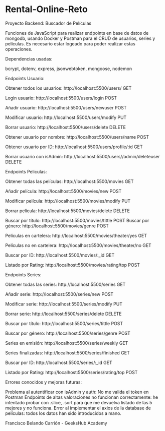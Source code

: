 # Rental-Online-Reto
Proyecto Backend: Buscador de Películas

Funciones de JavaScript para realizar endpoints en base de datos de mongodb, usando Docker y Postman para el CRUD de usuarios, series y películas. Es necesario estar logeado para poder realizar estas operaciones. 


Dependencias usadas: 

bcrypt, dotenv, express, jsonwebtoken, mongoose, nodemon


Endpoints Usuario:

Obtener todos los usuarios: http://localhost:5500/users/ GET

Login usuario: http://localhost:5500/users/login POST

Añadir usuario: http://localhost:5500/users/newuser POST

Modificar usuario: http://localhost:5500/users/modify PUT

Borrar usuario: http://localhost:5500/users/delete DELETE

Obtener usuario por nombre: http://localhost:5500/users/name POST

Obtener usuario por ID: http://localhost:5500/users/profile/:id GET

Borrar usuario con isAdmin: http://localhost:5500/users//admin/deleteuser DELETE


Endpoints Peliculas:

Obtener todas las películas: http://localhost:5500/movies GET

Añadir película: http://localhost:5500/movies/new POST

Modificar película: http://localhost:5500/movies/modify PUT

Borrar película: http://localhost:5500/movies/delete DELETE

Buscar por título: http://localhost:5500/movies/tittle POST
Buscar por género: http://localhost:5500/movies/genre POST

Películas en cartelera: http://localhost:5500/movies/theater/yes GET

Películas no en cartelera: http://localhost:5500/movies/theater/no GET

Buscar por ID: http://localhost:5500/movies/:_id GET

Listado por Rating: http://localhost:5500/movies/rating/top POST


Endpoints Series:

Obtener todas las series: http://localhost:5500/series GET

Añadir serie: http://localhost:5500/series/new POST

Modificar serie: http://localhost:5500/series/modify PUT

Borrar serie: http://localhost:5500/series/delete DELETE

Buscar por título: http://localhost:5500/series/tittle POST

Buscar por género: http://localhost:5500/series/genre POST

Series en emisión: http://localhost:5500/series/weekly GET

Series finalizadas: http://localhost:5500/series/finished GET

Buscar por ID: http://localhost:5500/series/:_id GET

Listado por Rating: http://localhost:5500/series/rating/top POST


Errores conocidos y mejoras futuras:

Problema al autentificar con isAdmin y auth: No me valida el token en Postman
Endpoints de altas valoraciones no funcionan correctamente: he intentado probar con .slice, .sort para que me devuelva listado de las 5 mejores y no funciona.
Error al implementar el axios de la database de películas: todos los datos han sido introducidos a mano.

Francisco Belando Carrión - GeeksHub Academy
